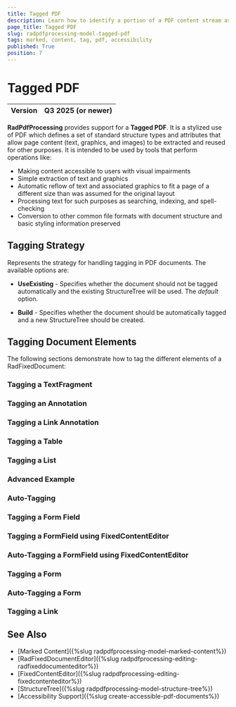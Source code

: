 ```yaml
---
title: Tagged PDF
description: Learn how to identify a portion of a PDF content stream as a marked-content element with the PdfProcessing library.
page_title: Tagged PDF
slug: radpdfprocessing-model-tagged-pdf
tags: marked, content, tag, pdf, accessibility
published: True
position: 7
---
```


# Tagged PDF

|Version|**Q3 2025** (or newer)|
|----|----|

**RadPdfProcessing** provides support for a **Tagged PDF**. It is a stylized use of PDF which defines a set of standard structure types and attributes that allow page content (text, graphics, and images) to be extracted and reused for other purposes. It is intended to be used by tools that perform operations like:

* Making content accessible to users with visual impairments
* Simple extraction of text and graphics
* Automatic reflow of text and associated graphics to fit a page of a different size than was assumed for the original layout 
* Processing text for such purposes as searching, indexing, and spell-checking 
* Conversion to other common file formats with document structure and basic styling information preserved

## Tagging Strategy 

Represents the strategy for handling tagging in PDF documents. The available options are:

* **UseExisting** - Specifies whether the document should not be tagged automatically and the existing StructureTree will be used. The *default* option.

* **Build** - Specifies whether the document should be automatically tagged and a new StructureTree should be created.

## Tagging Document Elements

The following sections demonstrate how to tag the different elements of a RadFixedDocument:

### Tagging a TextFragment

<snippet id='libraries-pdf-tagged-pdf-text-fragment'/>

### Tagging an Annotation 

<snippet id='libraries-pdf-tagged-pdf-annotation'/>

### Tagging a Link Annotation 

<snippet id='libraries-pdf-libraries-pdf-tag-link-annotation'/>

### Tagging a Table

<snippet id='libraries-pdf-tagged-pdf-table'/>

### Tagging a List

<snippet id='libraries-pdf-tagged-pdf-list'/>

### Advanced Example

<snippet id='libraries-pdf-tagged-pdf-advanced'/>

### Auto-Tagging 

<snippet id='libraries-pdf-tagged-pdf-auto-tagging'/>

### Tagging a Form Field

<snippet id='libraries-pdf-tagged-pdf-form-field'/>

### Tagging a FormField using FixedContentEditor

<snippet id='libraries-pdf-tagged-pdf-form-field-with-fixed-content-editor'/>

### Auto-Tagging a FormField using FixedContentEditor

<snippet id='libraries-pdf-tagged-pdf-form-field-with-fixed-content-editor-auto-tagging'/>

### Tagging a Form

<snippet id='libraries-pdf-tagged-pdf-form'/>

### Auto-Tagging a Form

<snippet id='libraries-pdf-tagged-pdf-form-auto-tagging'/>

### Tagging a Link

<snippet id='libraries-pdf-tagged-pdf-link'/>

## See Also

 * [Marked Content]({%slug radpdfprocessing-model-marked-content%})
 * [RadFixedDocumentEditor]({%slug radpdfprocessing-editing-radfixeddocumenteditor%})
 * [FixedContentEditor]({%slug radpdfprocessing-editing-fixedcontenteditor%}) 
 * [StructureTree]({%slug radpdfprocessing-model-structure-tree%})
 * [Accessibility Support]({%slug create-accessible-pdf-documents%})
